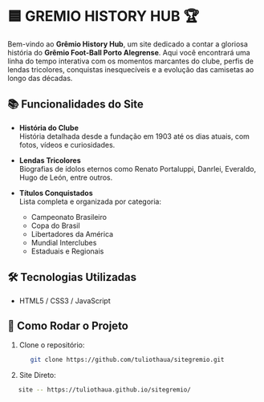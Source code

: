 # 🟦 GREMIO HISTORY HUB 🏆

Bem-vindo ao **Grêmio History Hub**, um site dedicado a contar a gloriosa história do **Grêmio Foot-Ball Porto Alegrense**. Aqui você encontrará uma linha do tempo interativa com os momentos marcantes do clube, perfis de lendas tricolores, conquistas inesquecíveis e a evolução das camisetas ao longo das décadas.

## 📚 Funcionalidades do Site

- **História do Clube**  
  História detalhada desde a fundação em 1903 até os dias atuais, com fotos, vídeos e curiosidades.

- **Lendas Tricolores**  
  Biografias de ídolos eternos como Renato Portaluppi, Danrlei, Everaldo, Hugo de León, entre outros.

- **Títulos Conquistados**  
  Lista completa e organizada por categoria:
  - Campeonato Brasileiro
  - Copa do Brasil
  - Libertadores da América
  - Mundial Interclubes
  - Estaduais e Regionais

## 🛠️ Tecnologias Utilizadas

- HTML5 / CSS3 / JavaScript   

## 🚀 Como Rodar o Projeto

1. Clone o repositório:
   ```bash
      git clone https://github.com/tuliothaua/sitegremio.git 
   ```

2. Site Direto:
  ```bash
     site -- https://tuliothaua.github.io/sitegremio/  
  ```
